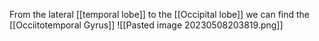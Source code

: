 From the lateral [[temporal lobe]] to the [[Occipital lobe]] we can find the 
[[Occiitotemporal Gyrus]]
![[Pasted image 20230508203819.png]]